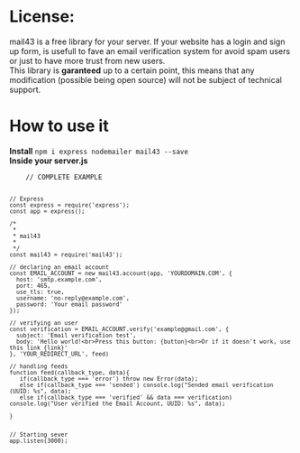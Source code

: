 <h1>License:</h1>
mail43 is a free library for your server. If your website has a login and sign up form, is usefull to fave an email verification system for avoid spam users or just to have more trust from new users.
<br>
This library is <b>garanteed</b> up to a certain point, this means that any modification (possible being open source) will not be subject of technical support.
<br>
<h1>How to use it</h1>
<b>Install</b>
<code>npm i express nodemailer mail43 --save</code><br>
<section>
  <b>Inside your server.js</b><br>
  <code>
    // COMPLETE EXAMPLE
    
    
    
    
    
    // Express
    const express = require('express');
    const app = express();
    
    /* 
     *
     * mail43
     *
     */
    const mail43 = require('mail43');
    
    // declaring an email account
    const EMAIL_ACCOUNT = new mail43.account(app, 'YOURDOMAIN.COM', {
      host: 'smtp.example.com',
      port: 465,
      use_tls: true,
      username: 'no-reply@example.com',
      password: 'Your email password'
    });
    
    // verifying an user
    const verification = EMAIL_ACCOUNT.verify('example@gmail.com', {
      subject: 'Email verification test',
      body: 'Hello world!<br>Press this button: {button}<br>Or if it doesn't work, use this link {link}'
    }, 'YOUR_REDIRECT_URL', feed)
    
    // handling feeds
    function feed(callback_type, data){
       if(callback_type === 'error') throw new Error(data);
       else if(callback_type === 'sended') console.log("Sended email verification (UUID: %s", data);
       else if(callback_type === 'verified' && data === verification) console.log("User verified the Email Account, UUID: %s", data);
      
    }

    
    // Starting sever
    app.listen(3000);
  </code>
</section>
